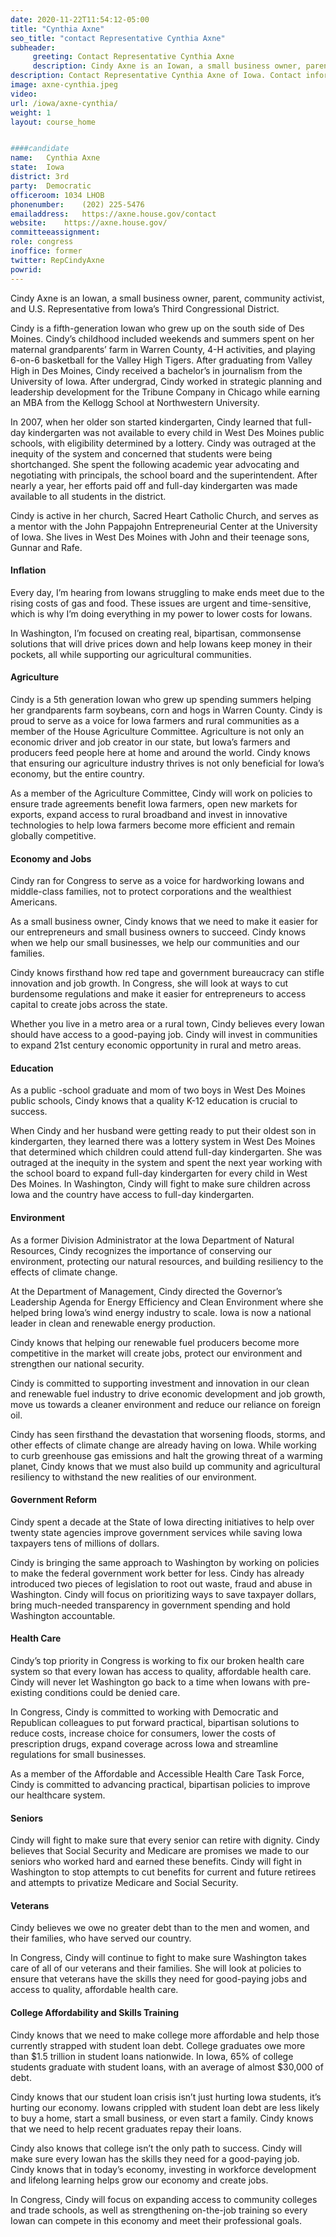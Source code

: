 ```yaml
---
date: 2020-11-22T11:54:12-05:00
title: "Cynthia Axne"
seo_title: "contact Representative Cynthia Axne"
subheader:
     greeting: Contact Representative Cynthia Axne 
     description: Cindy Axne is an Iowan, a small business owner, parent, community activist, and U.S. Representative from Iowa’s Third Congressional District.
description: Contact Representative Cynthia Axne of Iowa. Contact information for Cynthia Axne includes email address, phone number, and mailing address.
image: axne-cynthia.jpeg
video: 
url: /iowa/axne-cynthia/
weight: 1
layout: course_home


####candidate
name:	Cynthia Axne
state:	Iowa
district: 3rd
party:	Democratic
officeroom:	1034 LHOB
phonenumber:	(202) 225-5476
emailaddress:	https://axne.house.gov/contact
website:	https://axne.house.gov/
committeeassignment: 
role: congress
inoffice: former
twitter: RepCindyAxne
powrid: 
---
```


Cindy Axne is an Iowan, a small business owner, parent, community activist, and U.S. Representative from Iowa’s Third Congressional District.

Cindy is a fifth-generation Iowan who grew up on the south side of Des Moines. Cindy’s childhood included weekends and summers spent on her maternal grandparents’ farm in Warren County, 4-H activities, and playing 6-on-6 basketball for the Valley High Tigers. After graduating from Valley High in Des Moines, Cindy received a bachelor’s in journalism from the University of Iowa. After undergrad, Cindy worked in strategic planning and leadership development for the Tribune Company in Chicago while earning an MBA from the Kellogg School at Northwestern University.

In 2007, when her older son started kindergarten, Cindy learned that full-day kindergarten was not available to every child in West Des Moines public schools, with eligibility determined by a lottery. Cindy was outraged at the inequity of the system and concerned that students were being shortchanged. She spent the following academic year advocating and negotiating with principals, the school board and the superintendent. After nearly a year, her efforts paid off and full-day kindergarten was made available to all students in the district.

Cindy is active in her church, Sacred Heart Catholic Church, and serves as a mentor with the John Pappajohn Entrepreneurial Center at the University of Iowa. She lives in West Des Moines with John and their teenage sons, Gunnar and Rafe.

#### Inflation
Every day, I’m hearing from Iowans struggling to make ends meet due to the rising costs of gas and food. These issues are urgent and time-sensitive, which is why I’m doing everything in my power to lower costs for Iowans.

In Washington, I’m focused on creating real, bipartisan, commonsense solutions that will drive prices down and help Iowans keep money in their pockets, all while supporting our agricultural communities.

#### Agriculture
Cindy is a 5th generation Iowan who grew up spending summers helping her grandparents farm soybeans, corn and hogs in Warren County. Cindy is proud to serve as a voice for Iowa farmers and rural communities as a member of the House Agriculture Committee. Agriculture is not only an economic driver and job creator in our state, but Iowa’s farmers and producers feed people here at home and around the world. Cindy knows that ensuring our agriculture industry thrives is not only beneficial for Iowa’s economy, but the entire country.

As a member of the Agriculture Committee, Cindy will work on policies to ensure trade agreements benefit Iowa farmers, open new markets for exports, expand access to rural broadband and invest in innovative technologies to help Iowa farmers become more efficient and remain globally competitive.

#### Economy and Jobs
Cindy ran for Congress to serve as a voice for hardworking Iowans and middle-class families, not to protect corporations and the wealthiest Americans.

As a small business owner, Cindy knows that we need to make it easier for our entrepreneurs and small business owners to succeed. Cindy knows when we help our small businesses, we help our communities and our families. 

Cindy knows firsthand how red tape and government bureaucracy can stifle innovation and job growth. In Congress, she will look at ways to cut burdensome regulations and make it easier for entrepreneurs to access capital to create jobs across the state.

Whether you live in a metro area or a rural town, Cindy believes every Iowan should have access to a good-paying job. Cindy will invest in communities to expand 21st century economic opportunity in rural and metro areas.

#### Education
As a public -school graduate and mom of two boys in West Des Moines public schools, Cindy knows that a quality K-12 education is crucial to success.

When Cindy and her husband were getting ready to put their oldest son in kindergarten, they learned there was a lottery system in West Des Moines that determined which children could attend full-day kindergarten. She was outraged at the inequity in the system and spent the next year working with the school board to expand full-day kindergarten for every child in West Des Moines. In Washington, Cindy will fight to make sure children across Iowa and the country have access to full-day kindergarten.

#### Environment
As a former Division Administrator at the Iowa Department of Natural Resources, Cindy recognizes the importance of conserving our environment, protecting our natural resources, and building resiliency to the effects of climate change.

At the Department of Management, Cindy directed the Governor’s Leadership Agenda for Energy Efficiency and Clean Environment where she helped bring Iowa’s wind energy industry to scale.  Iowa is now a national leader in clean and renewable energy production.

Cindy knows that helping our renewable fuel producers become more competitive in the market will create jobs, protect our environment and strengthen our national security.

Cindy is committed to supporting investment and innovation in our clean and renewable fuel industry to drive economic development and job growth, move us towards a cleaner environment and reduce our reliance on foreign oil.

Cindy has seen firsthand the devastation that worsening floods, storms, and other effects of climate change are already having on Iowa. While working to curb greenhouse gas emissions and halt the growing threat of a warming planet, Cindy knows that we must also build up community and agricultural resiliency to withstand the new realities of our environment.

#### Government Reform
Cindy spent a decade at the State of Iowa directing initiatives to help over twenty state agencies improve government services while saving Iowa taxpayers tens of millions of dollars.  

Cindy is bringing the same approach to Washington by working on policies to make the federal government work better for less. Cindy has already introduced two pieces of legislation to root out waste, fraud and abuse in Washington. Cindy will focus on prioritizing ways to save taxpayer dollars, bring much-needed transparency in government spending and hold Washington accountable.

#### Health Care
Cindy’s top priority in Congress is working to fix our broken health care system so that every Iowan has access to quality, affordable health care. Cindy will never let Washington go back to a time when Iowans with pre-existing conditions could be denied care.

In Congress, Cindy is committed to working with Democratic and Republican colleagues to put forward practical, bipartisan solutions to reduce costs, increase choice for consumers, lower the costs of prescription drugs, expand coverage across Iowa and streamline regulations for small businesses.

As a member of the Affordable and Accessible Health Care Task Force, Cindy is committed to advancing practical, bipartisan policies to improve our healthcare system.

#### Seniors
Cindy will fight to make sure that every senior can retire with dignity. Cindy believes that Social Security and Medicare are promises we made to our seniors who worked hard and earned these benefits. Cindy will fight in Washington to stop attempts to cut benefits for current and future retirees and attempts to privatize Medicare and Social Security.

#### Veterans
Cindy believes we owe no greater debt than to the men and women, and their families, who have served our country.  

In Congress, Cindy will continue to fight to make sure Washington takes care of all of our veterans and their families. She will look at policies to ensure that veterans have the skills they need for good-paying jobs and access to quality, affordable health care.

#### College Affordability and Skills Training
Cindy knows that we need to make college more affordable and help those currently strapped with student loan debt. College graduates owe more than $1.5 trillion in student loans nationwide. In Iowa, 65% of college students graduate with student loans, with an average of almost $30,000 of debt.  

Cindy knows that our student loan crisis isn’t just hurting Iowa students, it’s hurting our economy. Iowans crippled with student loan debt are less likely to buy a home, start a small business, or even start a family. Cindy knows that we need to help recent graduates repay their loans.

Cindy also knows that college isn’t the only path to success. Cindy will make sure every Iowan has the skills they need for a good-paying job. Cindy knows that in today’s economy, investing in workforce development and lifelong learning helps grow our economy and create jobs. 

In Congress, Cindy will focus on expanding access to community colleges and trade schools, as well as strengthening on-the-job training so every Iowan can compete in this economy and meet their professional goals.

